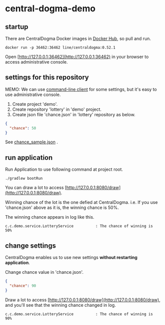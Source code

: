 # central-dogma-demo

## startup

There are CentralDogma Docker images in [Docker Hub](https://hub.docker.com/r/line/centraldogma/), so pull and
run.

```shell
docker run -p 36462:36462 line/centraldogma:0.52.1
```

Open [http://127.0.0.1:36462](http://127.0.0.1:36462) in your browser to access administrative console.

## settings for this repository

MEMO: We can use [command-line client](https://line.github.io/centraldogma/client-cli.html) for some settings,
but it's easy to use administrative console.

1. Create project 'demo'.
1. Create repository 'lottery' in 'demo' project.
1. Create json file 'chance.json' in 'lottery' repository as below.

```json
{
  "chance": 50
}
```

See [chance_sample.json](https://github.com/ari1021/central-dogma-demo/blob/main/src/main/kotlin/com/centraldogma/demo/util/chance_sample.json)
.

## run application

Run Application to use following command at project root.

```shell
./gradlew bootRun
```

You can draw a lot to access [http://127.0.0.1:8080/draw](http://127.0.0.1:8080/draw).

Winning chance of the lot is the one defied at CentralDogma. i.e. If you use 'chance.json' above as it is, the
winning chance is 50%.

The winning chance appears in log like this.

```shell
c.c.demo.service.LotteryService          : The chance of winning is 50%
```

## change settings

CentralDogma enables us to use new settings **without restarting application**.

Change chance value in 'chance.json'.

```json
{
  "chance": 90
}
```

Draw a lot to access [http://127.0.0.1:8080/draw](http://127.0.0.1:8080/draw), and you'll see that the winning
chance changed in log.

```shell
c.c.demo.service.LotteryService          : The chance of winning is 90%
```